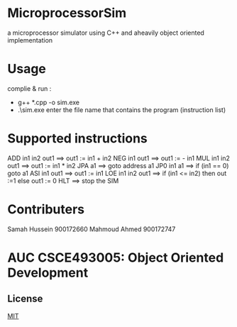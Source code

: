 # MicroprocessorSim
a microprocessor simulator using C++ and aheavily object oriented implementation 

# Usage
complie & run :
- g++  *.cpp -o sim.exe 
- .\sim.exe
enter the file name that contains the program (instruction list)

# Supported instructions 
ADD in1 in2 out1 ==> out1 := in1 + in2
NEG in1 out1 ==> out1 := - in1
MUL in1 in2 out1 ==> out1 := in1 * in2
JPA a1 ==> goto address a1
JP0 in1 a1 ==> if (in1 == 0) goto a1
ASI in1 out1 ==> out1 := in1
LOE in1 in2 out1 ==> if (in1 <= in2) then out :=1 else out1 := 0
HLT ==> stop the SIM

# Contributers 
Samah Hussein  900172660
Mahmoud Ahmed  900172747

# AUC CSCE493005: Object Oriented Development 
## License
[MIT](https://choosealicense.com/licenses/mit/)